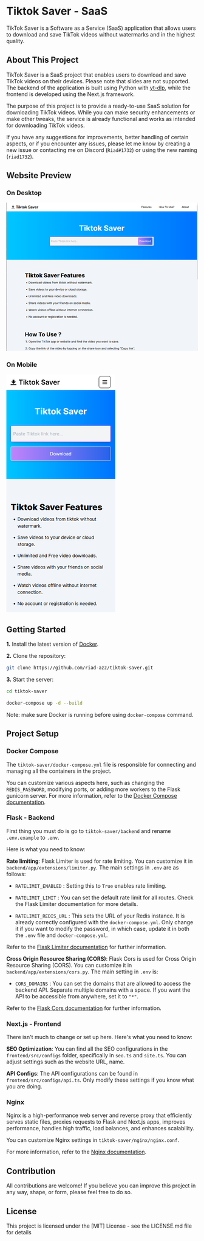 # Tiktok Saver - SaaS

TikTok Saver is a Software as a Service (SaaS) application that allows users to download and save TikTok videos without watermarks and in the highest quality.

## About This Project

TikTok Saver is a SaaS project that enables users to download and save TikTok videos on their devices. Please note that slides are not supported. The backend of the application is built using Python with [yt-dlp](https://github.com/yt-dlp/yt-dlp), while the frontend is developed using the Next.js framework.

The purpose of this project is to provide a ready-to-use SaaS solution for downloading TikTok videos. While you can make security enhancements or make other tweaks, the service is already functional and works as intended for downloading TikTok videos.

If you have any suggestions for improvements, better handling of certain aspects, or if you encounter any issues, please let me know by creating a new issue or contacting me on Discord (`Riad#1732`) or using the new naming (`riad1732`).

## Website Preview

### On Desktop

![desktop preview](https://github.com/riad-azz/readme-storage/blob/main/tiktok-saver/desktop-preview.png?raw=true)

### On Mobile

![mobile preview](https://github.com/riad-azz/readme-storage/blob/main/tiktok-saver/mobile-preview.png?raw=true)

## Getting Started

**1.** Install the latest version of [Docker](https://www.docker.com/).

**2.** Clone the repository:

```bash
git clone https://github.com/riad-azz/tiktok-saver.git
```

**3.** Start the server:

```bash
cd tiktok-saver
```

```bash
docker-compose up -d --build
```

Note: make sure Docker is running before using `docker-compose` command.

## Project Setup

### Docker Compose

The `tiktok-saver/docker-compose.yml` file is responsible for connecting and managing all the containers in the project.

You can customize various aspects here, such as changing the `REDIS_PASSWORD`, modifying ports, or adding more workers to the Flask gunicorn server. For more information, refer to the [Docker Compose documentation](https://docs.docker.com/compose/).

### Flask - Backend

First thing you must do is go to `tiktok-saver/backend` and rename `.env.example` to `.env`.

Here is what you need to know:

**Rate limiting**: Flask Limiter is used for rate limiting. You can customize it in `backend/app/extensions/limiter.py`. The main settings in `.env` are as follows:

- `RATELIMIT_ENABLED` : Setting this to `True` enables rate limiting.

- `RATELIMIT_LIMIT` : You can set the default rate limit for all routes. Check the Flask Limiter documentation for more details.

- `RATELIMIT_REDIS_URL` : This sets the URL of your Redis instance. It is already correctly configured with the `docker-compose.yml`. Only change it if you want to modify the password, in which case, update it in both the `.env` file and `docker-compose.yml`.

Refer to the [Flask Limiter documentation](https://flask-limiter.readthedocs.io/en/stable/) for further information.

**Cross Origin Resource Sharing (CORS)**: Flask Cors is used for Cross Origin Resource Sharing (CORS). You can customize it in `backend/app/extensions/cors.py`. The main setting in `.env` is:

- `CORS_DOMAINS` : You can set the domains that are allowed to access the backend API. Separate multiple domains with a space. If you want the API to be accessible from anywhere, set it to `"*"`.

Refer to the [Flask Cors documentation](https://flask-cors.readthedocs.io/en/latest/) for further information.

### Next.js - Frontend

There isn't much to change or set up here. Here's what you need to know:

**SEO Optimization**: You can find all the SEO configurations in the `frontend/src/configs` folder, specifically in `seo.ts` and `site.ts`. You can adjust settings such as the website URL, name.

**API Configs**: The API configurations can be found in `frontend/src/configs/api.ts`. Only modify these settings if you know what you are doing.

### Nginx

Nginx is a high-performance web server and reverse proxy that efficiently serves static files, proxies requests to Flask and Next.js apps, improves performance, handles high traffic, load balances, and enhances scalability.

You can customize Nginx settings in `tiktok-saver/nginx/nginx.conf`.

For more information, refer to the [Nginx documentation](https://docs.nginx.com/).

## Contribution

All contributions are welcome! If you believe you can improve this project in any way, shape, or form, please feel free to do so.

## License

This project is licensed under the [MIT] License - see the LICENSE.md file for details
